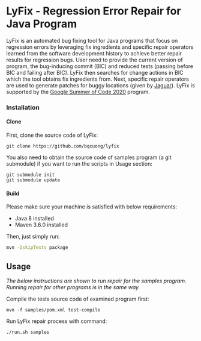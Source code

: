 # LyFix - Regression Error Repair for Java Program
LyFix is an automated bug fixing tool for Java programs that focus on regression errors by leveraging fix ingredients and specific repair operators learned from the software development history to achieve better repair results for regression bugs.
User need to provide the current version of program, the bug-inducing commit (BIC) and reduced tests (passing before BIC and failing after BIC).
LyFix then searches for change actions in BIC which the tool obtains fix ingredients from.
Next, specific repair operators are used to generate patches for buggy locations (given by [Jaguar](https://github.com/saeg/jaguar)).
LyFix is supported by the [Google Summer of Code 2020](https://summerofcode.withgoogle.com/projects/#5961790384504832) program.

### Installation
#### Clone
First, clone the source code of LyFix:
```
git clone https://github.com/bqcuong/lyfix
```
You also need to obtain the source code of samples program (a git submodule) if you want to run the scripts in Usage section:
```
git submodule init
git submodule update
```
#### Build
Please make sure your machine is satisfied with below requirements:
- Java 8 installed
- Maven 3.6.0 installed

Then, just simply run:
```bash
mvn -DskipTests package
```
## Usage
*The below instructions are shown to run repair for the samples program. Running repair for other programs is in the same way.*

Compile the tests source code of examined program first:
```
mvn -f samples/pom.xml test-compile 
```
Run LyFix repair process with command:
```
./run.sh samples
```
